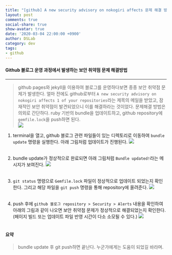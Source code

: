```yaml
---
title: "[github] A new security advisory on nokogiri affects 문제 해결 방법"
layout: post
comments: true
social-share: true
show-avatar: true
date: '2020-03-04 22:00:00 +0900'
author: DSLab
category: dev
tags:
- github
---
```


#### Github 블로그 운영 과정에서 발생하는 보안 취약점 문제 해결방법
---

> github pages와 jekyll을 이용하여 블로그를 운영하다보면 종종 보안 취약점 문제가 발생한다. 얼마 전에도 github로부터 `A new security advisory on nokogiri affects 1 of your repositories`라는 제목의 메일을 받았고, 잠재적인 보안 취약점이 발견되었으니 이를 해결하라는 것이었다. 문제해결 방법은 의외로 간단하다. ruby 기반의 bundle을 업데이트하고, github repository에 `gemfile.lock`을 push하면 된다.<br>
![]({{site.url}}/assets/post_img/github/sec_vulnerability/1.png)

1. terminal을 열고, github 블로그 관련 파일들이 있는 디렉토리로 이동하여 `bundle update` 명령을 실행한다. 아래 그림처럼 업데이트가 진행된다.
![]({{site.url}}/assets/post_img/github/sec_vulnerability/2.png)<br><br>

2. bundle update가 정상적으로 완료되면 아래 그림처럼 `Bundle updated!`라는 메시지가 보여진다.
![]({{site.url}}/assets/post_img/github/sec_vulnerability/3.png)<br><br>

3. `git status` 명령으로 `Gemfile.lock` 파일이 정상적으로 업데이트 되었는지 확인한다. 그리고 해당 파일을 `git push` 명령을 통해 repository에 올려준다.
![]({{site.url}}/assets/post_img/github/sec_vulnerability/4.png)<br><br>

4. push 후에 `github 블로그 repository > Security > Alerts` 내용을 확인하여 아래의 그림과 같이 나오면 보안 취약점 문제가 정상적으로 해결되었는지 확인한다. (페이지 빌드 또는 업데이트 파일 반영 시간이 다소 소모될 수 있다.)
![]({{site.url}}/assets/post_img/github/sec_vulnerability/5.png)<br><br>

#### 요약 
> bundle update 후 git push하면 끝난다. 누군가에게는 도움이 되었길 바라며.